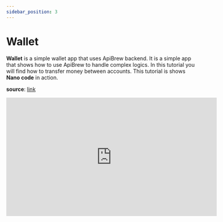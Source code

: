 ```yaml
---
sidebar_position: 3
---
```


# Wallet

**Wallet** is a simple wallet app that uses ApiBrew backend. It is a simple app that shows how to use ApiBrew to handle complex logics. In this tutorial you will find how to transfer money between accounts. This tutorial is shows **Nano code** in action.

**source**: [link](https://github.com/apibrew/tutorials/tree/main/wallet)

<iframe width="560" height="315" src="https://www.youtube.com/embed/B7mAH-h3CPM?si=rzRd7zqP11Gsqnz8" title="YouTube video player" frameborder="0" allow="accelerometer; autoplay; clipboard-write; encrypted-media; gyroscope; picture-in-picture; web-share" allowfullscreen></iframe>

